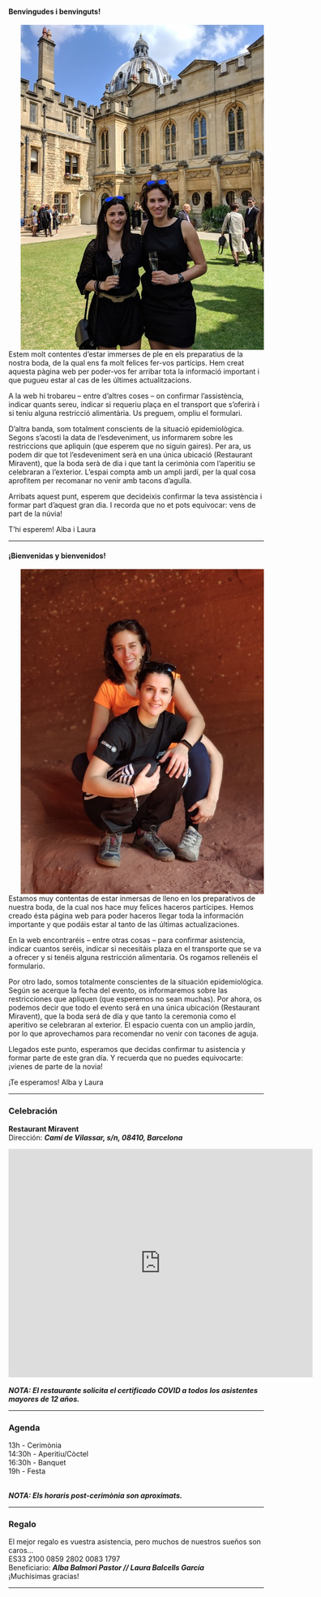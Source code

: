 #### Benvingudes i benvinguts!

<img src="/photo2.jpeg" style="float: right; margin-left: 25px;">

Estem molt contentes d’estar immerses de ple en els preparatius de la nostra boda, de la qual ens fa molt felices fer-vos partícips. Hem creat aquesta pàgina web per poder-vos fer arribar tota la informació important i que pugueu estar al cas de les últimes actualitzacions.

A la web hi trobareu – entre d’altres coses – on confirmar l’assistència, indicar quants sereu, indicar si requeriu plaça en el transport que s’oferirà i si teniu alguna restricció alimentària. Us preguem, ompliu el formulari.

D’altra banda, som totalment conscients de la situació epidemiològica. Segons s’acosti la data de l’esdeveniment, us informarem sobre les restriccions que apliquin (que esperem que no siguin gaires). Per ara, us podem dir que tot l’esdeveniment serà en una única ubicació (Restaurant Miravent), que la boda serà de dia i que tant la cerimònia com l’aperitiu se celebraran a l’exterior. L’espai compta amb un ampli jardí, per la qual cosa aprofitem per recomanar no venir amb tacons d’agulla.

Arribats aquest punt, esperem que decideixis confirmar la teva assistència i formar part d’aquest gran dia. I recorda que no et pots equivocar: vens de part de la núvia!

T’hi esperem!
Alba i Laura

---

#### ¡Bienvenidas y bienvenidos!

<img src="/photo3.jpeg" style="float: right; margin-left: 25px;">

Estamos muy contentas de estar inmersas de lleno en los preparativos de nuestra boda, de la cual nos hace muy felices haceros partícipes. Hemos creado ésta página web para poder haceros llegar toda la información importante y que podáis estar al tanto de las últimas actualizaciones.

En la web encontraréis – entre otras cosas – para confirmar asistencia, indicar cuantos seréis, indicar si necesitáis plaza en el transporte que se va a ofrecer y si tenéis alguna restricción alimentaria. Os rogamos rellenéis el formulario.

Por otro lado, somos totalmente conscientes de la situación epidemiológica. Según se acerque la fecha del evento, os informaremos sobre las restricciones que apliquen (que esperemos no sean muchas). Por ahora, os podemos decir que todo el evento será en una única ubicación (Restaurant Miravent), que la boda será de día y que tanto la ceremonia como el aperitivo se celebraran al exterior. El espacio cuenta con un amplio jardín, por lo que aprovechamos para recomendar no venir con tacones de aguja. 

Llegados este punto, esperamos que decidas confirmar tu asistencia y formar parte de este gran día. Y recuerda que no puedes equivocarte: ¡vienes de parte de la novia!

¡Te esperamos!
Alba y Laura

---

<div id="celebracion"></div>

### Celebración

**Restaurant Miravent**<br>
Dirección: ***Camí de Vilassar, s/n, 08410, Barcelona***

<iframe src="https://www.google.com/maps/embed?pb=!1m18!1m12!1m3!1d2986.1349052003197!2d2.2925444157923915!3d41.544676194192014!2m3!1f0!2f0!3f0!3m2!1i1024!2i768!4f13.1!3m3!1m2!1s0x12a4b83705a99d8b%3A0xff59f053d4af425!2sCam%C3%AD%20de%20Vilassar%2C%2008410%2C%20Barcelona!5e0!3m2!1sen!2ses!4v1639864306133!5m2!1sen!2ses" width="600" height="450" style="border:0;" allowfullscreen="" loading="lazy"></iframe>
<br/>

***NOTA: El restaurante solicita el certificado COVID a todos los asistentes mayores de 12 años.***

---

<div id="agenda"></div>

### Agenda

13h - Cerimònia<br>
14:30h - Aperitiu/Còctel<br>
16:30h - Banquet<br>
19h - Festa<br>
<br/>

***NOTA: Els horaris post-cerimònia son aproximats.***

---

<div id="regalo"></div>

### Regalo

El mejor regalo es vuestra asistencia, pero muchos de nuestros sueños son caros…<br>
ES33 2100 0859 2802 0083 1797<br>
Beneficiario: ***Alba Balmori Pastor // Laura Balcells García***<br>
¡Muchísimas gracias!

---
